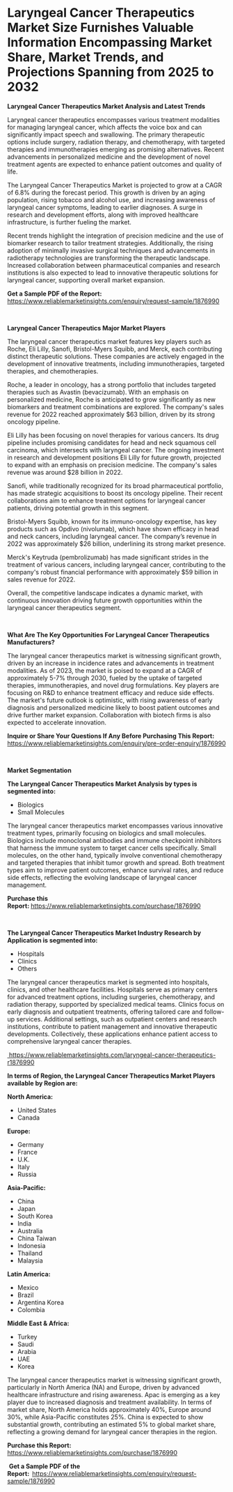 <p><h1>Laryngeal Cancer Therapeutics Market Size Furnishes Valuable Information Encompassing Market Share, Market Trends, and Projections Spanning from 2025 to 2032</h1></p><p><strong>Laryngeal Cancer Therapeutics Market Analysis and Latest Trends</strong></p>
<p><p>Laryngeal cancer therapeutics encompasses various treatment modalities for managing laryngeal cancer, which affects the voice box and can significantly impact speech and swallowing. The primary therapeutic options include surgery, radiation therapy, and chemotherapy, with targeted therapies and immunotherapies emerging as promising alternatives. Recent advancements in personalized medicine and the development of novel treatment agents are expected to enhance patient outcomes and quality of life.</p><p>The Laryngeal Cancer Therapeutics Market is projected to grow at a CAGR of 6.8% during the forecast period. This growth is driven by an aging population, rising tobacco and alcohol use, and increasing awareness of laryngeal cancer symptoms, leading to earlier diagnoses. A surge in research and development efforts, along with improved healthcare infrastructure, is further fueling the market.</p><p>Recent trends highlight the integration of precision medicine and the use of biomarker research to tailor treatment strategies. Additionally, the rising adoption of minimally invasive surgical techniques and advancements in radiotherapy technologies are transforming the therapeutic landscape. Increased collaboration between pharmaceutical companies and research institutions is also expected to lead to innovative therapeutic solutions for laryngeal cancer, supporting overall market expansion.</p></p>
<p><strong>Get a Sample PDF of the Report:&nbsp;</strong> <a href="https://www.reliablemarketinsights.com/enquiry/request-sample/1876990?utm_campaign=3111&utm_medium=2&utm_source=Github&utm_content=ia&utm_term=19042025&utm_id=laryngeal-cancer-therapeutics">https://www.reliablemarketinsights.com/enquiry/request-sample/1876990</a></p>
<p>&nbsp;</p>
<p><strong>Laryngeal Cancer Therapeutics Major Market Players</strong></p>
<p><p>The laryngeal cancer therapeutics market features key players such as Roche, Eli Lilly, Sanofi, Bristol-Myers Squibb, and Merck, each contributing distinct therapeutic solutions. These companies are actively engaged in the development of innovative treatments, including immunotherapies, targeted therapies, and chemotherapies.</p><p>Roche, a leader in oncology, has a strong portfolio that includes targeted therapies such as Avastin (bevacizumab). With an emphasis on personalized medicine, Roche is anticipated to grow significantly as new biomarkers and treatment combinations are explored. The company's sales revenue for 2022 reached approximately $63 billion, driven by its strong oncology pipeline.</p><p>Eli Lilly has been focusing on novel therapies for various cancers. Its drug pipeline includes promising candidates for head and neck squamous cell carcinoma, which intersects with laryngeal cancer. The ongoing investment in research and development positions Eli Lilly for future growth, projected to expand with an emphasis on precision medicine. The company's sales revenue was around $28 billion in 2022.</p><p>Sanofi, while traditionally recognized for its broad pharmaceutical portfolio, has made strategic acquisitions to boost its oncology pipeline. Their recent collaborations aim to enhance treatment options for laryngeal cancer patients, driving potential growth in this segment.</p><p>Bristol-Myers Squibb, known for its immuno-oncology expertise, has key products such as Opdivo (nivolumab), which have shown efficacy in head and neck cancers, including laryngeal cancer. The company’s revenue in 2022 was approximately $26 billion, underlining its strong market presence.</p><p>Merck's Keytruda (pembrolizumab) has made significant strides in the treatment of various cancers, including laryngeal cancer, contributing to the company's robust financial performance with approximately $59 billion in sales revenue for 2022. </p><p>Overall, the competitive landscape indicates a dynamic market, with continuous innovation driving future growth opportunities within the laryngeal cancer therapeutics segment.</p></p>
<p>&nbsp;</p>
<p><strong>What Are The Key Opportunities For Laryngeal Cancer Therapeutics Manufacturers?</strong></p>
<p><p>The laryngeal cancer therapeutics market is witnessing significant growth, driven by an increase in incidence rates and advancements in treatment modalities. As of 2023, the market is poised to expand at a CAGR of approximately 5-7% through 2030, fueled by the uptake of targeted therapies, immunotherapies, and novel drug formulations. Key players are focusing on R&D to enhance treatment efficacy and reduce side effects. The market's future outlook is optimistic, with rising awareness of early diagnosis and personalized medicine likely to boost patient outcomes and drive further market expansion. Collaboration with biotech firms is also expected to accelerate innovation.</p></p>
<p><strong>Inquire or Share Your Questions If Any Before Purchasing This Report:</strong> <a href="https://www.reliablemarketinsights.com/enquiry/pre-order-enquiry/1876990?utm_campaign=3111&utm_medium=2&utm_source=Github&utm_content=ia&utm_term=19042025&utm_id=laryngeal-cancer-therapeutics">https://www.reliablemarketinsights.com/enquiry/pre-order-enquiry/1876990</a></p>
<p>&nbsp;</p>
<p><strong>Market Segmentation</strong></p>
<p><strong>The Laryngeal Cancer Therapeutics Market Analysis by types is segmented into:</strong></p>
<p><ul><li>Biologics</li><li>Small Molecules</li></ul></p>
<p><p>The laryngeal cancer therapeutics market encompasses various innovative treatment types, primarily focusing on biologics and small molecules. Biologics include monoclonal antibodies and immune checkpoint inhibitors that harness the immune system to target cancer cells specifically. Small molecules, on the other hand, typically involve conventional chemotherapy and targeted therapies that inhibit tumor growth and spread. Both treatment types aim to improve patient outcomes, enhance survival rates, and reduce side effects, reflecting the evolving landscape of laryngeal cancer management.</p></p>
<p><strong>Purchase this Report:&nbsp;</strong><a href="https://www.reliablemarketinsights.com/purchase/1876990?utm_campaign=3111&utm_medium=2&utm_source=Github&utm_content=ia&utm_term=19042025&utm_id=laryngeal-cancer-therapeutics">https://www.reliablemarketinsights.com/purchase/1876990</a></p>
<p>&nbsp;</p>
<p><strong>The Laryngeal Cancer Therapeutics Market Industry Research by Application is segmented into:</strong></p>
<p><ul><li>Hospitals</li><li>Clinics</li><li>Others</li></ul></p>
<p><p>The laryngeal cancer therapeutics market is segmented into hospitals, clinics, and other healthcare facilities. Hospitals serve as primary centers for advanced treatment options, including surgeries, chemotherapy, and radiation therapy, supported by specialized medical teams. Clinics focus on early diagnosis and outpatient treatments, offering tailored care and follow-up services. Additional settings, such as outpatient centers and research institutions, contribute to patient management and innovative therapeutic developments. Collectively, these applications enhance patient access to comprehensive laryngeal cancer therapies.</p></p>
<p><a href="https://www.reliablemarketinsights.com/laryngeal-cancer-therapeutics-r1876990?utm_campaign=3111&utm_medium=2&utm_source=Github&utm_content=ia&utm_term=19042025&utm_id=laryngeal-cancer-therapeutics">&nbsp;https://www.reliablemarketinsights.com/laryngeal-cancer-therapeutics-r1876990</a></p>
<p><strong>In terms of Region, the Laryngeal Cancer Therapeutics Market Players available by Region are:</strong></p>
<p>
    <p> <strong> North America: </strong>
        <ul>
            <li>United States</li>
            <li>Canada</li>
        </ul>
        </p> 
    <p> <strong> Europe: </strong>
        <ul>
            <li>Germany</li>
            <li>France</li>
            <li>U.K.</li>
            <li>Italy</li>
            <li>Russia</li>
        </ul>
        </p> 
    <p> <strong> Asia-Pacific: </strong>
        <ul>
            <li>China</li>
            <li>Japan</li>
            <li>South Korea</li>
            <li>India</li>
            <li>Australia</li>
            <li>China Taiwan</li>
            <li>Indonesia</li>
            <li>Thailand</li>
            <li>Malaysia</li>
        </ul>
        </p> 
    <p> <strong> Latin America: </strong>
        <ul>
            <li>Mexico</li>
            <li>Brazil</li>
            <li>Argentina Korea</li>
            <li>Colombia</li>
        </ul>
        </p> 
    <p> <strong> Middle East & Africa: </strong>
        <ul>
            <li>Turkey</li>
            <li>Saudi</li>
            <li>Arabia</li>
            <li>UAE</li>
            <li>Korea</li>
        </ul>
    </p>
    </p>
<p><p>The laryngeal cancer therapeutics market is witnessing significant growth, particularly in North America (NA) and Europe, driven by advanced healthcare infrastructure and rising awareness. Apac is emerging as a key player due to increased diagnosis and treatment availability. In terms of market share, North America holds approximately 40%, Europe around 30%, while Asia-Pacific constitutes 25%. China is expected to show substantial growth, contributing an estimated 5% to global market share, reflecting a growing demand for laryngeal cancer therapies in the region.</p></p>
<p><strong>Purchase this Report: </strong><a href="https://www.reliablemarketinsights.com/purchase/1876990?utm_campaign=3111&utm_medium=2&utm_source=Github&utm_content=ia&utm_term=19042025&utm_id=laryngeal-cancer-therapeutics">https://www.reliablemarketinsights.com/purchase/1876990</a></p>
<p>&nbsp;<strong>Get a Sample PDF of the Report:&nbsp;&nbsp;</strong><a href="https://www.reliablemarketinsights.com/enquiry/request-sample/1876990?utm_campaign=3111&utm_medium=2&utm_source=Github&utm_content=ia&utm_term=19042025&utm_id=laryngeal-cancer-therapeutics">https://www.reliablemarketinsights.com/enquiry/request-sample/1876990</a></p>
<p><strong></strong></p>
<p><p></p><p></p><p></p></p>